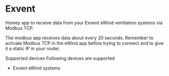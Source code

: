# Exvent

Homey app to receive data from your Exvent eWind ventilation systems via Modbus TCP.

The modbus app receives data about every 20 seconds.
Remember to activate Modbus TCP in the eWind app before trying to connect and to give it a static IP in your router.

Supported devices
Following devices are supported
- Exvent eWind systems